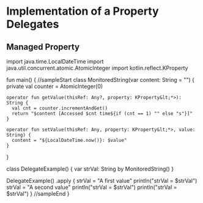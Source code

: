 # Implementation of a Property Delegates

## Managed Property

<div class="kotlin-code">
import java.time.LocalDateTime
import java.util.concurrent.atomic.AtomicInteger
import kotlin.reflect.KProperty

fun main() {
//sampleStart
  class MonitoredString(var content: String = "") {
    private val counter = AtomicInteger(0)
    
    operator fun getValue(thisRef: Any?, property: KProperty&lt;*>): String {
      val cnt = counter.incrementAndGet()
      return "$content [Accessed $cnt time${if (cnt == 1) "" else "s"}]"
    }
    
    operator fun setValue(thisRef: Any, property: KProperty&lt;*>, value: String) {
      content = "${LocalDateTime.now()}: $value"
    }
  }

  class DelegateExample() {
    var strVal: String by MonitoredString()
  }

  DelegateExample()
    .apply {
      strVal = "A first value"
      println("strVal = $strVal")
      strVal = "A second value"
      println("strVal = $strVal")
      println("strVal = $strVal")
    }
//sampleEnd
}
</div>